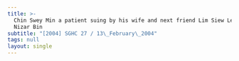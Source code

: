 ```yaml
---
title: >-
  Chin Swey Min a patient suing by his wife and next friend Lim Siew Lee v Nor
  Nizar Bin
subtitle: "[2004] SGHC 27 / 13\_February\_2004"
tags: null
layout: single
---
```


